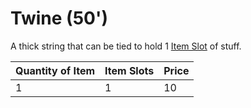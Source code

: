 # Twine (50')

A thick string that can be tied to hold 1 [Item Slot](../../Item%20Slot.md) of stuff.

| Quantity of Item | Item Slots | Price |
| ---------------- | ---------- | ----- |
| 1                | 1          | 10    |
